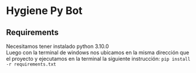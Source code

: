 # Hygiene Py Bot

## Requirements
Necesitamos tener instalado python 3.10.0  
Luego con la terminal de windows nos ubicamos en la misma dirección que el proyecto y ejecutamos en la terminal la siguiente instrucción: `pip install -r requirements.txt`
